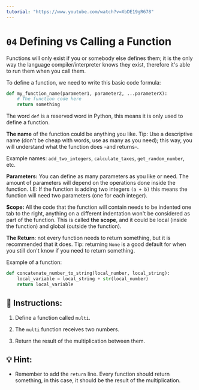 ```yaml
---
tutorial: "https://www.youtube.com/watch?v=XbDE19gR678"
---
```


# `04` Defining vs Calling a Function

Functions will only exist if you or somebody else defines them; it is the only way the language compiler/interpreter knows they exist, therefore it's able to run them when you call them.

To define a function, we need to write this basic code formula:

```python
def my_function_name(parameter1, parameter2, ...parameterX):
    # The function code here
    return something
```

The word `def` is a reserved word in Python, this means it is only used to define a function.

**The name** of the function could be anything you like. Tip: Use a descriptive name (don't be cheap with words, use as many as you need); this way, you will understand what the function does -and returns-.

Example names: `add_two_integers`, `calculate_taxes`, `get_random_number`, etc.

**Parameters:** You can define as many parameters as you like or need. The amount of parameters will depend on the operations done inside the function. I.E: If the function is adding two integers `(a + b)` this means the function will need two parameters (one for each integer).

**Scope:** All the code that the function will contain needs to be indented one tab to the right, anything on a different indentation won't be considered as part of the function. This is called **the scope**, and it could be local (inside the function) and global (outside the function).

**The Return**: not every function needs to return something, but it is recommended that it does. Tip: returning `None` is a good default for when you still don't know if you need to return something.

Example of a function:

```python
def concatenate_number_to_string(local_number, local_string):
    local_variable = local_string + str(local_number)
    return local_variable
```


## 📝 Instructions:

1. Define a function called `multi`.

2. The `multi` function receives two numbers.

3. Return the result of the multiplication between them.

## 💡 Hint:

+ Remember to add the `return` line. Every function should return something, in this case, it should be the result of the multiplication.
